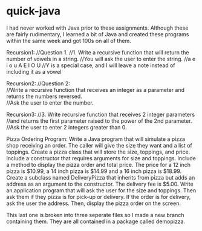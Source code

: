 # quick-java

I had never worked with Java prior to these assignments. 
Although these are fairly rudimentary, I learned a bit of Java and created these programs within the same week and got 100s on all of them.

Recursion1:
//Question 1.
		//1. Write a recursive function that will return the number of vowels in a string. 
		//You will ask the user to enter the string.
		//a e i o u A E I O U
		//Y is a special case, and I will leave a note instead of including it as a vowel
    
Recursion2:
//Question 2:	
		//Write a recursive function that receives an integer as a parameter and returns the numbers reversed.  
		//Ask the user to enter the number.
    
Recursion3:
//3. Write recursive function that receives 2 integer parameters 
		//and returns the first parameter raised to the power of the 2nd parameter.  
		//Ask the user to enter 2 integers greater than 0.

Pizza Ordering Program:
Write a Java program that will simulate a pizza shop receiving an order. The caller will give the size they want and a list of toppings.  Create a pizza class that will store the size, toppings, and price.  Include a constructor that requires arguments for size and toppings. Include a method to display the pizza order and total price.  The price for a 12 inch pizza is $10.99, a 14 inch pizza is $14.99 and a 16 inch pizza is $18.99.  Create a subclass named DeliveryPizza that inherits from pizza but adds an address as an argument to the constructor.    The delivery fee is $5.00.  Write an application program that will ask the user for the size and toppings. Then ask them if they pizza is for pick-up or delivery.  If the order is for delivery, ask the user the address. Then, display the pizza order on the screen.


This last one is broken into three seperate files so I made a new branch containing them. They are all contained in a package called demopizza.
